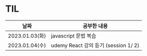 # TIL

| 날짜           | 공부한 내용                          |
| -------------- | ------------------------------------ |
| 2023.01.03(화) | javascript 문법 복습                 |
| 2023.01.04(수) | udemy React 강의 듣기 (session 1/ 2) |

